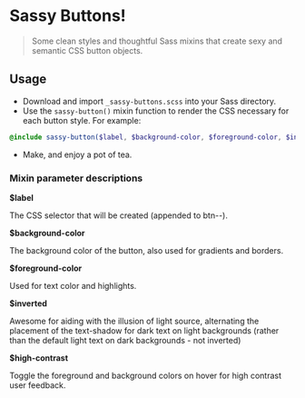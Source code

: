 # Sassy Buttons!

> Some clean styles and thoughtful Sass mixins that create sexy and semantic CSS button objects.

## Usage

- Download and import `_sassy-buttons.scss` into your Sass directory.
- Use the `sassy-button()` mixin function to render the CSS necessary for each button style. For example:

```scss
@include sassy-button($label, $background-color, $foreground-color, $inverted, $high-contrast);
```

- Make, and enjoy a pot of tea.

### Mixin parameter descriptions

**$label**

The CSS selector that will be created (appended to btn--).

**$background-color**

The background color of the button, also used for gradients and borders.

**$foreground-color**

Used for text color and highlights.

**$inverted**

Awesome for aiding with the illusion of light source, alternating the placement of the text-shadow for dark text on light backgrounds (rather than the default light text on dark backgrounds - not inverted)

**$high-contrast**

Toggle the foreground and background colors on hover for high contrast user feedback.